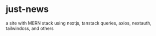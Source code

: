 # just-news
a site with MERN stack using nextjs, tanstack queries, axios, nextauth, tailwindcss, and others
